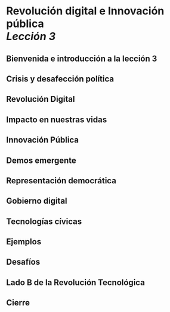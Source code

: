 # **Revolución digital e Innovación pública**<br>_Lección 3_

## Bienvenida e introducción a la lección 3

## Crisis y desafección política

## Revolución Digital

## Impacto en nuestras vidas

## Innovación Pública

## Demos emergente

## Representación democrática

## Gobierno digital

## Tecnologías cívicas

## Ejemplos

## Desafíos

## Lado B de la Revolución Tecnológica

## Cierre
